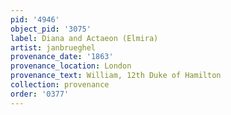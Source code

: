 ```yaml
---
pid: '4946'
object_pid: '3075'
label: Diana and Actaeon (Elmira)
artist: janbrueghel
provenance_date: '1863'
provenance_location: London
provenance_text: William, 12th Duke of Hamilton
collection: provenance
order: '0377'
---
```

